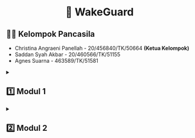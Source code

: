 <h1 align="center">
  🚗 WakeGuard
</h1>

## 👨‍💻 Kelompok Pancasila
- Christina Angraeni Panellah - 20/456840/TK/50664 **(Ketua Kelompok)**
- Saddan Syah Akbar - 20/460566/TK/51155
- Agnes Suarna - 463589/TK/51581

<details markdown="1">
<summary><h2>1️⃣ Modul 1</h2></summary>

## Permasalahan yang Dipecahkan
### Latar Belakang
Sampai saat ini, kecelakaan lalu lintas di Indonesia masih cukup tinggi. Berdasarkan data WHO,  Indonesia  menempati  urutan  ketiga dengan  penyebab  kematian tertinggi  yang disebabkan  oleh kecelakaan  lalu  lintas. Pada  tahun  2021,  kecelakaan  lalu lintas  di Indonesia  terjadi  sebanyak  103.645  kasus dimana  meningkat sebesar 3.62%dari  tahun lalu. Banyak  faktor  yang  menyebabkan  pengendara  kendaraan  mengalami  kecelakaan. 
<br/><br/>
Salah   satunya   adalah   pengemudi   yang   mengantuk   dan   kehilangan   konsentrasinya sehingga   pengemudi   tidak   stabil   membawa   kendaraanyang   berakibat terjadinya kecelakaan lalu lintas. Keadaan ini sering disebut sebagai microsleeppengendara. Menurut Komite Nasional Keselamatan  Transportasi (KNKT), 80% penyebab kecelakaan lalu lintas di tol adalah microsleepyang dialami oleh pengendara.
<br/><br/>
Oleh karena itu, perlu adanya solusi yang dapat mencegah terjadinya kecelakaan lalu lintas yang disebabkan oleh microsleepyang dialami oleh pengendara. Berdasarkan permasalah tersebut, kami memberikansolusi berupa suatu sistem softwareyang dapat mendeteksi kondisi microsleeppengendara, sehingga jika pengendara tersebut terdeteksi mengantuk maka   akan   diberikan   peringatandengan   beberapa   tahapan   (step   by   step)sampai pengendara menyadari akan hal tersebut.
<br/><br/>
Peringatan  pertama  dalam  rentang  waktu  5-10  menit, pengendara akan  mendapatkan bunyi alarm pada handphone dan screen smartphone driver berwarna kuning. Peringatan kedua dalam  rentang  waktu  15-20  menit,pengendara  tetap  mengalami microsleepwalaupun sudah diberikan peringatan pertama maka screen smartphoneberupa menjadi merah dan tidak dapat mengakses apapun pada smartphonenya. Sehingga dapat memicu pengendara untuk    memberhentikan    kendaraannya    terlebih    dahulu    agar    dapat mengembalikan screenawal  smartphonenya.Dengandemikian,  otomatis  pengendara menyadari bahwa dia mendapatkan peringatan bahwa harus dalam keadaan sadar untuk mengendarai kendaraan.

### Rumusan Permasalahan
- Bagaimana cara mendeteksi microsleepyang terjadi pada pengendara roda empatsehingga mengurangi penyebab kecelakaan lalu lintas?

## Ide Solusi
Sistem pendeteksi kantuk pengendara menggunakan machine learningdan computer visionuntuk mengurangi risiko kecelakaan lalu lintas akibat microsleep.

| Fitur                  | Keterangan                                                                               |
| ---------------------- | ---------------------------------------------------------------------------------------- |
| Drowsiness Detection | Mendeteksi kantuk berdasarkan facial expression: mata dan mulut.                     |
| Drowsiness Alert  | Mengingatkan pengemudi untuk tetap awareterhadap jalan. Fitur alert nantinya dibagi menjadi beberapa fase. |
| Drowsiness Tips | Memberikan rekomendasi mengenai tips-tips berkendara agar tetap fokus.  |
| One-tap Call | Menu untuk menghubungi nomer-nomer penting: Polisi, Ambulans, dll untuk pertolongan pertama apabila terjadi kecelakaan |
| Simple DashboardView | Menu dashboard utama yang simple berupa jam digital atau tampilan kecepatan kendaraan agar tidak mengganggu fokus driver |

## Analisis Kompetitor

### Kompetitor 1

| \*               | \*                                        |
| ---------------- | ----------------------------------------- |
| Nama             | Drowsy Driving Alert                      |
| Jenis kompetitor | Direct                         |
| Jenis produk     | Aplikasi Pendeteksi Kantuk      |
| Target customer  | Pengemudi                       |
| Unique value     | Aplikasi memiliki menu yang lebih lengkapdan terdapat mekanisme lanjutan apabila terjadi kecelakaan bernama One-tap Call |

**Kelebihan**

- Dapat memilih jenis-jenis ringtone untuk alert 

**Kelemahan**

- Menu kurang lengkap
- Tidak ada tampilan dashboard
- Tidak ada mekanisme lanjutan apabila terjadi kecelakaan

### Kompetitor 2

| \*               | \*                                        |
| ---------------- | ----------------------------------------- |
| Nama             | Awaker Microsleep Detection                      |
| Jenis kompetitor | Direct                         |
| Jenis produk     | Aplikasi Pendeteksi Kantuk      |
| Target customer  | Pengemudi                       |
| Unique value     | Aplikasi memiliki menu yang lebih lengkapdan terdapat mekanisme lanjutan apabila terjadi kecelakaan bernama One-tap Call |

**Kelebihan**

- Terdapat driver viewagar tidak mengganggu fokus pengemudi dalam berkendara

**Kelemahan**

- Menu kurang lengkap
- Tidak ada mekanisme lanjutan apabila terjadi kecelakaan

### Kompetitor 3

| \*               | \*                                        |
| ---------------- | ----------------------------------------- |
| Nama             | DriveAlert                      |
| Jenis kompetitor | Indirect                         |
| Jenis produk     | Aplikasi Pendeteksi Kantuk      |
| Target customer  | Pengemudi                       |
| Unique value     | Aplikasi memiliki mekanisme lanjutan apabila terjadi kecelakaan bernama One-tap Call |

**Kelebihan**

- Pendeteksi kantuk pengendara berdasarkan detak jantung.
- Terdapat fitur Café and Rest Areasebagai lokasi untuk istirahat saat mengalami kantuk.

**Kelemahan**

- Tidak ada mekanisme lanjutan apabila terjadi kecelakaan
    
</details>

<details markdown="1">
<summary><h2>2️⃣ Modul 2</h2></summary>

## Tujuan 
- Mencegah terjadinya kecelakaan lalu lintas yang disebabkan oleh microsleep yang dialami oleh pengendara
- Membantu user dalam kewaspadaan mengendarai kendaraan 
- Memberikan peringatan kepada pengguna kendaraan yang mengantuk.

## Pengguna Potensial
Pengguna potensial dari produk adalah Pengemudi kendaraan  roda 4 seperti Mobil, Truk, dll dan Pengemudi kendaraan  roda 2.
Kebutuhan pengguna : 
- Fitur yang tepat. Pengguna ingin fitur yang ada pada aplikasi dapat menjadi solusi ketika mengalami microsleep.
- Keakuratan. Pengguna ingin aplikasi dapat dengan akurat mendeteksi tanda-tanda mengantuk berdasarkan facial expression dan memberikan peringatan tepat waktu.
- Kemudahan penggunaan. Pengguna ingin aplikasi mudah untuk digunakan dan tidak mengganggu saat berkendara. Aplikasi harus memiliki interface yang sederhana dan mudah dimengerti.
- Kompatibilitas. Pengguna ingin aplikasi kompatibel sehingga dapat dipasang di berbagai perangkat sehingga aplikasi dapat diakses dan mudah digunakan tanpa adanya masalah teknis.
- Keamanan dan privasi. Pengguna ingin data pribadi mereka terlindungi dengan baik dan aman sehingga tidak terjadinya penggunaan atau pencurian data.

## Diagram
### Usecase Diagram
![image](https://user-images.githubusercontent.com/73093118/223000021-b7cd6334-a93c-4e68-9c09-c81b79578bc3.png)

### Entity Relationship Diagram
![image](https://user-images.githubusercontent.com/73093118/223000084-6dd56960-094c-4a31-836a-18e44bcf9a01.png)
![erd_wakeguard drawio](https://user-images.githubusercontent.com/73093118/235354877-0086dced-e18f-4120-ba6d-ed73ac24630c.png)


## Functional Requirements
| FR  | Diagram |
| ------------- | ------------- |
| FR1  | Pengemudi dapat terdeteksi kantuk dengan facial expression mata dan mulut  |
| FR2  | Pengemudi diberikan peringatan agar tetap aware terhadap jalan, yang nantinya akan terbagi menjadi beberapa fitur alert untuk fase-fase tertentu.  |
| FR3  | Pengemudi akan diberikan rekomendasi terkait tips-tips berkendara agar tetap fokus.  |
| FR4  | Pengemudi diberikan akses komunikasi yang cepat, jika sewaktu-waktu kecelakaan terjadi. Seperti nomor-nomor penting, termasuk Polisi, Ambulans, dan lainnya sebagai pertolongan pertama.  |

## Wireframing
- [Lo-Fi Wireframing](https://www.figma.com/file/aV7ggJ6RH2coW8szDVTk1L/WakeGuard---Wireframe?node-id=20%3A92&t=a3xpXmo7uHITH5mQ-0)
- [Hi-Fi Wireframing](https://www.figma.com/file/aV7ggJ6RH2coW8szDVTk1L/WakeGuard---Wireframe?node-id=0%3A1&t=a3xpXmo7uHITH5mQ-1 )


## Gantt Diagram
![image](https://user-images.githubusercontent.com/73093118/223041081-87b0bc50-4b6b-4b87-8299-b69b718360f8.png)

## Software Development Life Cycle
### Method
Agile: Kanban

### Mengapa Kanban?
- Tidak ada pembagian role khusus dalam proyek pengembangan sehingga memudahkan SDLC
- Efisiensi waktu proses pengembangan
- Terpetakan secara visual sehingga mudah dipahami

</details>
